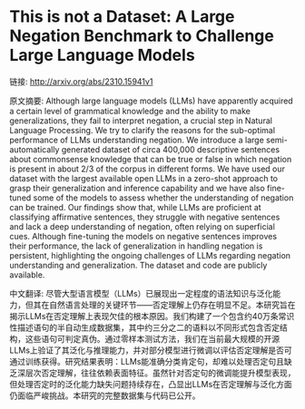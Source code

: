 # This is not a Dataset: A Large Negation Benchmark to Challenge Large Language Models

链接: http://arxiv.org/abs/2310.15941v1

原文摘要:
Although large language models (LLMs) have apparently acquired a certain
level of grammatical knowledge and the ability to make generalizations, they
fail to interpret negation, a crucial step in Natural Language Processing. We
try to clarify the reasons for the sub-optimal performance of LLMs
understanding negation. We introduce a large semi-automatically generated
dataset of circa 400,000 descriptive sentences about commonsense knowledge that
can be true or false in which negation is present in about 2/3 of the corpus in
different forms. We have used our dataset with the largest available open LLMs
in a zero-shot approach to grasp their generalization and inference capability
and we have also fine-tuned some of the models to assess whether the
understanding of negation can be trained. Our findings show that, while LLMs
are proficient at classifying affirmative sentences, they struggle with
negative sentences and lack a deep understanding of negation, often relying on
superficial cues. Although fine-tuning the models on negative sentences
improves their performance, the lack of generalization in handling negation is
persistent, highlighting the ongoing challenges of LLMs regarding negation
understanding and generalization. The dataset and code are publicly available.

中文翻译:
尽管大型语言模型（LLMs）已展现出一定程度的语法知识与泛化能力，但其在自然语言处理的关键环节——否定理解上仍存在明显不足。本研究旨在揭示LLMs在否定理解上表现欠佳的根本原因。我们构建了一个包含约40万条常识性描述语句的半自动生成数据集，其中约三分之二的语料以不同形式包含否定结构，这些语句可判定真伪。通过零样本测试方法，我们在当前最大规模的开源LLMs上验证了其泛化与推理能力，并对部分模型进行微调以评估否定理解是否可通过训练获得。研究结果表明：LLMs能准确分类肯定句，却难以处理否定句且缺乏深层次否定理解，往往依赖表面特征。虽然针对否定句的微调能提升模型表现，但处理否定时的泛化能力缺失问题持续存在，凸显出LLMs在否定理解与泛化方面仍面临严峻挑战。本研究的完整数据集与代码已公开。
